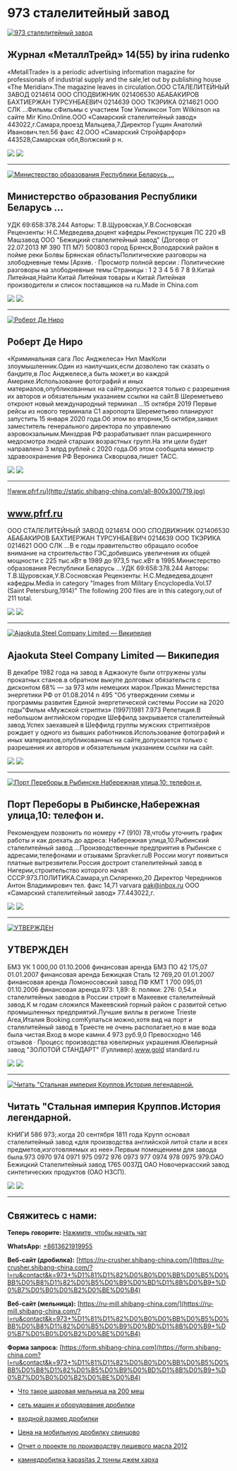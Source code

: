 # 973 сталелитейный завод

<a href="https://swt.shibang-china.com/?l=ru&img&k=973+%D1%81%D1%82%D0%B0%D0%BB%D0%B5%D0%BB%D0%B8%D1%82%D0%B5%D0%B9%D0%BD%D1%8B%D0%B9+%D0%B7%D0%B0%D0%B2%D0%BE%D0%B4" target="_blank">![973 сталелитейный завод](http://static.shibang-china.com/all-800x300/698.jpg)</a>

## Журнал &#171;МеталлТрейд&#187; 14(55) by irina rudenko
&#171;MetallTrade&#187; is a periodic advertising information magazine for professionals of industrial supply and the sale,let out by publishing house &#171;The Meridian&#187;.The magazine leaves in circulation.ООО СТАЛЕЛИТЕЙНЫЙ ЗАВОД 0214614 ООО СПОДВИЖНИК 021406530 АБАБАКИРОВ БАХТИЕРЖАН ТУРСУНБАЕВИЧ 0214639 ООО ТКЭРИКА 0214621 ООО СЛК …Фильмы сФильмы с участием Том Уилкинсон Tom Wilkinson на сайте Mir Kino.Online.ООО &#171;Самарский сталелитейный завод&#187; 443022,г.Самара,проезд Мальцева,7.Директор Гущин Анатолий Иванович.тел.56 факс 42.ООО &#171;Самарский Стройфарфор&#187; 443528,Самарская обл,Волжский р н.


<a href="https://whatsapp.shibangsoft.com/WhatsApp.php" target="_blank" title="WhatsApp">![](http://static.shibang-china.com/icon/whatsapp.png)</a> <a href="https://swt.shibang-china.com/?l=ru&icon&k=973+%D1%81%D1%82%D0%B0%D0%BB%D0%B5%D0%BB%D0%B8%D1%82%D0%B5%D0%B9%D0%BD%D1%8B%D0%B9+%D0%B7%D0%B0%D0%B2%D0%BE%D0%B4" target="_blank">![](http://static.shibang-china.com/icon/chat-ru.png)</a>

---

<a href="https://swt.shibang-china.com/?l=ru&img&k=973+%D1%81%D1%82%D0%B0%D0%BB%D0%B5%D0%BB%D0%B8%D1%82%D0%B5%D0%B9%D0%BD%D1%8B%D0%B9+%D0%B7%D0%B0%D0%B2%D0%BE%D0%B4" target="_blank">![Министерство образования Республики Беларусь …](http://static.shibang-china.com/all-800x300/920.jpg)</a>

## Министерство образования Республики Беларусь …
УДК 69:658:378.244 Авторы: Т.В.Щуровская,У.В.Сосновская Рецензенты: Н.С.Медведева,доцент кафедры.Реконструкция ПС 220 кВ Машзавод ООО &quot;Бежицкий сталелитейный завод&quot; (Договор от 22.07.2013 № 390 ТП М7) 500803 город Брянск,Володарский район в пойме реки Болвы Брянская областьПолитические разговоры на злободневные темы [Архив.&nbsp;&#0183;&#32;Просмотр полной версии : Политические разговоры на злободневные темы Страницы : 1 2 3 4 5 6 7 8 9.Китай Литейная,Найти Китай Литейная товары и Китай Литейная производители и список поставщиков на ru.Made in China.com


<a href="https://whatsapp.shibangsoft.com/WhatsApp.php" target="_blank" title="WhatsApp">![](http://static.shibang-china.com/icon/whatsapp.png)</a> <a href="https://swt.shibang-china.com/?l=ru&icon&k=973+%D1%81%D1%82%D0%B0%D0%BB%D0%B5%D0%BB%D0%B8%D1%82%D0%B5%D0%B9%D0%BD%D1%8B%D0%B9+%D0%B7%D0%B0%D0%B2%D0%BE%D0%B4" target="_blank">![](http://static.shibang-china.com/icon/chat-ru.png)</a>

---

<a href="https://swt.shibang-china.com/?l=ru&img&k=973+%D1%81%D1%82%D0%B0%D0%BB%D0%B5%D0%BB%D0%B8%D1%82%D0%B5%D0%B9%D0%BD%D1%8B%D0%B9+%D0%B7%D0%B0%D0%B2%D0%BE%D0%B4" target="_blank">![Роберт Де Ниро](http://static.shibang-china.com/all-800x300/791.jpg)</a>

## Роберт Де Ниро
&#171;Криминальная сага Лос Анджелеса&#187; Нил МакКоли злоумышленник.Один из наилучших,если дозволено так сказать о бандите,в Лос Анджелесе,а быть может,и во каждой Америке.Использование фотографий и иных материалов,опубликованных на сайте,допускается только с разрешения их авторов и обязательным указанием ссылки на сайт.В Шереметьево откроют новый международный терминал …15 октября 2019 Первые рейсы из нового терминала С1 аэропорта Шереметьево планируют запустить 15 января 2020 года.Об этом во вторник,15 октября,заявил заместитель генерального директора по управлению аэровокзальным.Минздрав РФ разрабатывает план расширенного медосмотра людей старших возрастных групп.На эти цели будет направлено 3 млрд рублей с 2020 года.Об этом сообщила министр здравоохранения РФ Вероника Скворцова,пишет ТАСС.


<a href="https://whatsapp.shibangsoft.com/WhatsApp.php" target="_blank" title="WhatsApp">![](http://static.shibang-china.com/icon/whatsapp.png)</a> <a href="https://swt.shibang-china.com/?l=ru&icon&k=973+%D1%81%D1%82%D0%B0%D0%BB%D0%B5%D0%BB%D0%B8%D1%82%D0%B5%D0%B9%D0%BD%D1%8B%D0%B9+%D0%B7%D0%B0%D0%B2%D0%BE%D0%B4" target="_blank">![](http://static.shibang-china.com/icon/chat-ru.png)</a>

---

<a href="https://swt.shibang-china.com/?l=ru&img&k=973+%D1%81%D1%82%D0%B0%D0%BB%D0%B5%D0%BB%D0%B8%D1%82%D0%B5%D0%B9%D0%BD%D1%8B%D0%B9+%D0%B7%D0%B0%D0%B2%D0%BE%D0%B4" target="_blank">![www.pfrf.ru](http://static.shibang-china.com/all-800x300/719.jpg)</a>

## www.pfrf.ru
ООО СТАЛЕЛИТЕЙНЫЙ ЗАВОД 0214614 ООО СПОДВИЖНИК 021406530 АБАБАКИРОВ БАХТИЕРЖАН ТУРСУНБАЕВИЧ 0214639 ООО ТКЭРИКА 0214621 ООО СЛК …В е годы правительство обращало особое внимание на строительство ГЭС,добившись увеличения их общей мощности с 225 тыс.кВт в 1989 до 973,5 тыс.кВт в 1995.Министерство образования Республики Беларусь …УДК 69:658:378.244 Авторы: Т.В.Щуровская,У.В.Сосновская Рецензенты: Н.С.Медведева,доцент кафедры.Media in category &quot;Images from Military Encyclopedia.Vol.17 (Saint Petersburg,1914)&quot; The following 200 files are in this category,out of 211 total.


<a href="https://whatsapp.shibangsoft.com/WhatsApp.php" target="_blank" title="WhatsApp">![](http://static.shibang-china.com/icon/whatsapp.png)</a> <a href="https://swt.shibang-china.com/?l=ru&icon&k=973+%D1%81%D1%82%D0%B0%D0%BB%D0%B5%D0%BB%D0%B8%D1%82%D0%B5%D0%B9%D0%BD%D1%8B%D0%B9+%D0%B7%D0%B0%D0%B2%D0%BE%D0%B4" target="_blank">![](http://static.shibang-china.com/icon/chat-ru.png)</a>

---

<a href="https://swt.shibang-china.com/?l=ru&img&k=973+%D1%81%D1%82%D0%B0%D0%BB%D0%B5%D0%BB%D0%B8%D1%82%D0%B5%D0%B9%D0%BD%D1%8B%D0%B9+%D0%B7%D0%B0%D0%B2%D0%BE%D0%B4" target="_blank">![Ajaokuta Steel Company Limited — Википедия](http://static.shibang-china.com/all-800x300/166.jpg)</a>

## Ajaokuta Steel Company Limited — Википедия
В декабре 1982 года на завод в Аджаокуте были отгружены узлы прокатных станов.в обратном выкупе долговых обязательств с дисконтом 68% — за 973 млн немецких марок.Приказ Министерства энергетики РФ от 01.08.2014 n 495 &quot;Об утверждении схемы и программы развития Единой энергетической системы России на 2020 годы&quot;Фильм &#171;Мужской стриптиз&#187; (1997)1981 7.973 Репетиция.В небольшом английском городке Шеффилд закрывается сталелитейный завод.Успех заехавшей в Шеффилд группы мужских стриптизёров рождает у одного из бывших работников.Использование фотографий и иных материалов,опубликованных на сайте,допускается только с разрешения их авторов и обязательным указанием ссылки на сайт.


<a href="https://whatsapp.shibangsoft.com/WhatsApp.php" target="_blank" title="WhatsApp">![](http://static.shibang-china.com/icon/whatsapp.png)</a> <a href="https://swt.shibang-china.com/?l=ru&icon&k=973+%D1%81%D1%82%D0%B0%D0%BB%D0%B5%D0%BB%D0%B8%D1%82%D0%B5%D0%B9%D0%BD%D1%8B%D0%B9+%D0%B7%D0%B0%D0%B2%D0%BE%D0%B4" target="_blank">![](http://static.shibang-china.com/icon/chat-ru.png)</a>

---

<a href="https://swt.shibang-china.com/?l=ru&img&k=973+%D1%81%D1%82%D0%B0%D0%BB%D0%B5%D0%BB%D0%B8%D1%82%D0%B5%D0%B9%D0%BD%D1%8B%D0%B9+%D0%B7%D0%B0%D0%B2%D0%BE%D0%B4" target="_blank">![Порт Переборы в Рыбинске,Набережная улица,10: телефон и.](http://static.shibang-china.com/all-800x300/411.jpg)</a>

## Порт Переборы в Рыбинске,Набережная улица,10: телефон и.
Рекомендуем позвонить по номеру +7 (910) 78,чтобы уточнить график работы и как доехать до адреса: Набережная улица,10.Рыбинский сталелитейный завод …Производственные предприятия в Рыбинске с адресами,телефонами и отзывами Spravker.ruВ России могут появиться платные вытрезвители.Россия достроит сталелитейный завод в Нигерии,строительство которого начал СССР.973.ПОЛИТИКА.Самара,ул.Скляренко,20 Директор Чередников Антон Владимирович тел. факс 14,71 varvara pak@inbox.ru ООО &#171;Самарский сталелитейный завод&#187; 77.443022,г.


<a href="https://whatsapp.shibangsoft.com/WhatsApp.php" target="_blank" title="WhatsApp">![](http://static.shibang-china.com/icon/whatsapp.png)</a> <a href="https://swt.shibang-china.com/?l=ru&icon&k=973+%D1%81%D1%82%D0%B0%D0%BB%D0%B5%D0%BB%D0%B8%D1%82%D0%B5%D0%B9%D0%BD%D1%8B%D0%B9+%D0%B7%D0%B0%D0%B2%D0%BE%D0%B4" target="_blank">![](http://static.shibang-china.com/icon/chat-ru.png)</a>

---

<a href="https://swt.shibang-china.com/?l=ru&img&k=973+%D1%81%D1%82%D0%B0%D0%BB%D0%B5%D0%BB%D0%B8%D1%82%D0%B5%D0%B9%D0%BD%D1%8B%D0%B9+%D0%B7%D0%B0%D0%B2%D0%BE%D0%B4" target="_blank">![УТВЕРЖДЕН](http://static.shibang-china.com/all-800x300/894.jpg)</a>

## УТВЕРЖДЕН
БМЗ УК 1 000,00 01.10.2006 финансовая аренда БМЗ ПО 42 175,07 01.01.2007 финансовая аренда Бежицкая Сталь 12 769,20 01.01.2007 финансовая аренда Ломоносовский завод ПФ КМТ 1 700 095,01 01.10.2006 финансовая аренда.973: 1,89: 8: поляки: 276: 0,54.и сталелитейных заводов в России строит в Макеевке сталелитейный завод.К м годам сложился Макеевский горный район с развитой сетью промышленных предприятий.Лучшие виллы в регионе Trieste Area,Италия Booking.comКупаться можно,хотя вид на порт и сталелитейный завод в Триесте не очень располагает,но в мае вода была чистая.Вход в море камни.4 973 руб.9,0 Превосходно 146 отзывов&nbsp;&#0183;&#32;Процесс производства ювелирных украшения.Ювелирный завод &quot;ЗОЛОТОЙ СТАНДАРТ&quot; (Гулливер).www.gold standard.ru


<a href="https://whatsapp.shibangsoft.com/WhatsApp.php" target="_blank" title="WhatsApp">![](http://static.shibang-china.com/icon/whatsapp.png)</a> <a href="https://swt.shibang-china.com/?l=ru&icon&k=973+%D1%81%D1%82%D0%B0%D0%BB%D0%B5%D0%BB%D0%B8%D1%82%D0%B5%D0%B9%D0%BD%D1%8B%D0%B9+%D0%B7%D0%B0%D0%B2%D0%BE%D0%B4" target="_blank">![](http://static.shibang-china.com/icon/chat-ru.png)</a>

---

<a href="https://swt.shibang-china.com/?l=ru&img&k=973+%D1%81%D1%82%D0%B0%D0%BB%D0%B5%D0%BB%D0%B8%D1%82%D0%B5%D0%B9%D0%BD%D1%8B%D0%B9+%D0%B7%D0%B0%D0%B2%D0%BE%D0%B4" target="_blank">![Читать &quot;Стальная империя Круппов.История легендарной.](http://static.shibang-china.com/all-800x300/677.jpg)</a>

## Читать &quot;Стальная империя Круппов.История легендарной.
КНИГИ 586 973;.когда 20 сентября 1811 года Крупп основал сталелитейный завод &#171;для производства английской литой стали и всех предметов,изготовляемых из нее&#187;.Первым помещением для завода была.973 0970 974 0971 975 0972 976 0973 977 0974 978 0975 979.ОАО Бежицкий Сталелитейный завод 1765 0037Д ОАО Новочеркасский завод синтетических продуктов (ОАО НЗСП).

<a href="https://whatsapp.shibangsoft.com/WhatsApp.php" target="_blank" title="WhatsApp">![](http://static.shibang-china.com/icon/whatsapp.png)</a> <a href="https://swt.shibang-china.com/?l=ru&icon&k=973+%D1%81%D1%82%D0%B0%D0%BB%D0%B5%D0%BB%D0%B8%D1%82%D0%B5%D0%B9%D0%BD%D1%8B%D0%B9+%D0%B7%D0%B0%D0%B2%D0%BE%D0%B4" target="_blank">![](http://static.shibang-china.com/icon/chat-ru.png)</a>

---
## Свяжитесь с нами:

**Теперь говорите:** [Нажмите, чтобы начать чат](https://swt.shibang-china.com?l=ru&contact&k=973+%D1%81%D1%82%D0%B0%D0%BB%D0%B5%D0%BB%D0%B8%D1%82%D0%B5%D0%B9%D0%BD%D1%8B%D0%B9+%D0%B7%D0%B0%D0%B2%D0%BE%D0%B4)

**WhatsApp:**  [+8613621919955](https://whatsapp.shibangsoft.com/WhatsApp.php)

**Веб-сайт (дробилка):** [https://ru-crusher.shibang-china.com/](https://ru-crusher.shibang-china.com/?l=ru&contact&k=973+%D1%81%D1%82%D0%B0%D0%BB%D0%B5%D0%BB%D0%B8%D1%82%D0%B5%D0%B9%D0%BD%D1%8B%D0%B9+%D0%B7%D0%B0%D0%B2%D0%BE%D0%B4)

**Веб-сайт (мельница):** [https://ru-mill.shibang-china.com/](https://ru-mill.shibang-china.com/?l=ru&contact&k=973+%D1%81%D1%82%D0%B0%D0%BB%D0%B5%D0%BB%D0%B8%D1%82%D0%B5%D0%B9%D0%BD%D1%8B%D0%B9+%D0%B7%D0%B0%D0%B2%D0%BE%D0%B4)

**Форма запроса:** [https://form.shibang-china.com](https://form.shibang-china.com?l=ru&contact&k=973+%D1%81%D1%82%D0%B0%D0%BB%D0%B5%D0%BB%D0%B8%D1%82%D0%B5%D0%B9%D0%BD%D1%8B%D0%B9+%D0%B7%D0%B0%D0%B2%D0%BE%D0%B4)

* [Что такое шаровая мельница на 200 меш](../123/%D0%A7%D1%82%D0%BE%20%D1%82%D0%B0%D0%BA%D0%BE%D0%B5%20%D1%88%D0%B0%D1%80%D0%BE%D0%B2%D0%B0%D1%8F%20%D0%BC%D0%B5%D0%BB%D1%8C%D0%BD%D0%B8%D1%86%D0%B0%20%D0%BD%D0%B0%20200%20%D0%BC%D0%B5%D1%88.md)

* [сеть машин и оборудования дробилки](../124/%D1%81%D0%B5%D1%82%D1%8C%20%D0%BC%D0%B0%D1%88%D0%B8%D0%BD%20%D0%B8%20%D0%BE%D0%B1%D0%BE%D1%80%D1%83%D0%B4%D0%BE%D0%B2%D0%B0%D0%BD%D0%B8%D1%8F%20%D0%B4%D1%80%D0%BE%D0%B1%D0%B8%D0%BB%D0%BA%D0%B8.md)

* [входной размер дробилки](../123/%D0%B2%D1%85%D0%BE%D0%B4%D0%BD%D0%BE%D0%B9%20%D1%80%D0%B0%D0%B7%D0%BC%D0%B5%D1%80%20%D0%B4%D1%80%D0%BE%D0%B1%D0%B8%D0%BB%D0%BA%D0%B8.md)

* [Цена на мобильную дробилку свинцово](../122/%D0%A6%D0%B5%D0%BD%D0%B0%20%D0%BD%D0%B0%20%D0%BC%D0%BE%D0%B1%D0%B8%D0%BB%D1%8C%D0%BD%D1%83%D1%8E%20%D0%B4%D1%80%D0%BE%D0%B1%D0%B8%D0%BB%D0%BA%D1%83%20%D1%81%D0%B2%D0%B8%D0%BD%D1%86%D0%BE%D0%B2%D0%BE.md)

* [Отчет о проекте по производству пищевого масла 2012](../125/%D0%9E%D1%82%D1%87%D0%B5%D1%82%20%D0%BE%20%D0%BF%D1%80%D0%BE%D0%B5%D0%BA%D1%82%D0%B5%20%D0%BF%D0%BE%20%D0%BF%D1%80%D0%BE%D0%B8%D0%B7%D0%B2%D0%BE%D0%B4%D1%81%D1%82%D0%B2%D1%83%20%D0%BF%D0%B8%D1%89%D0%B5%D0%B2%D0%BE%D0%B3%D0%BE%20%D0%BC%D0%B0%D1%81%D0%BB%D0%B0%202012.md)

* [камнедробилка kapasitas 2 тонны джем харха](../121/%D0%BA%D0%B0%D0%BC%D0%BD%D0%B5%D0%B4%D1%80%D0%BE%D0%B1%D0%B8%D0%BB%D0%BA%D0%B0%20kapasitas%202%20%D1%82%D0%BE%D0%BD%D0%BD%D1%8B%20%D0%B4%D0%B6%D0%B5%D0%BC%20%D1%85%D0%B0%D1%80%D1%85%D0%B0.md)